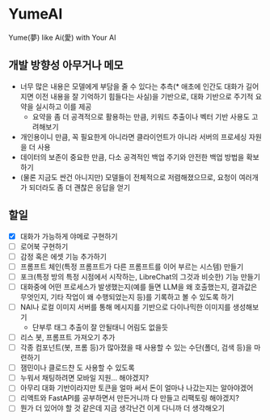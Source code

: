 # YumeAI
Yume(夢) like Ai(愛) with Your AI

## 개발 방향성 아무거나 메모
- 너무 많은 내용은 모델에게 부담을 줄 수 있다는 추측(* 애초에 인간도 대화가 길어지면 이전 내용을 잘 기억하기 힘들다는 사실)을 기반으로, 대화 기반으로 주기적 요약을 실시하고 이를 제공
  - 요약을 좀 더 공격적으로 활용하는 만큼, 키워드 추출이나 벡터 기반 사용도 고려해보기
- 개인용이니 만큼, 꼭 필요한게 아니라면 클라이언트가 아니라 서버의 프로세싱 자원을 더 사용
- 데이터의 보존이 중요한 만큼, 다소 공격적인 백업 주기와 안전한 백업 방법을 확보하기
- (물론 지금도 싼건 아니지만) 모델들이 전체적으로 저렴해졌으므로, 요청이 여러개가 되더라도 좀 더 괜찮은 응답을 얻기

## 할일
- [x] 대화가 가능하게 야메로 구현하기
- [ ] 로어북 구현하기
- [ ] 감정 혹은 에셋 기능 추가하기
- [ ] 프롬프트 체인(특정 프롬프트가 다른 프롬프트를 이어 부르는 시스템) 만들기
- [ ] 포크(특정 방의 특정 시점에서 시작하는, LibreChat의 그것과 비슷한) 기능 만들기
- [ ] 대화중에 어떤 프로세스가 발생했는지(예를 들면 LLM을 왜 호출했는지, 결과값은 무엇인지, 기타 작업이 왜 수행되었는지 등)를 기록하고 볼 수 있도록 하기
- [ ] NAI나 로컬 이미지 서버를 통해 메시지를 기반으로 다이나믹한 이미지를 생성해보기
  - 단부루 태그 추출이 잘 안될태니 어림도 없을듯
- [ ] 리스 봇, 프롬프트 가져오기 추가
- [ ] 각종 컴포넌트(봇, 프롬 등)가 많아졌을 때 사용할 수 있는 수단(폴더, 검색 등)을 마련하기
- [ ] 잼민이나 클로드챤 도 사용할 수 있도록
- [ ] 누워서 채팅하려면 모바일 지원... 해야겠지?
- [ ] 아무리 대화 기반이라지만 토큰을 얼마 써서 돈이 얼마나 나갔는지는 알아야겠어
- [ ] 리액트와 FastAPI를 공부하면서 만든거니까 다 만들고 리팩토링 해야겠지?
- [ ] 뭔가 더 있어야 할 것 같은데 지금 생각난건 이게 다니까 더 생각해오기